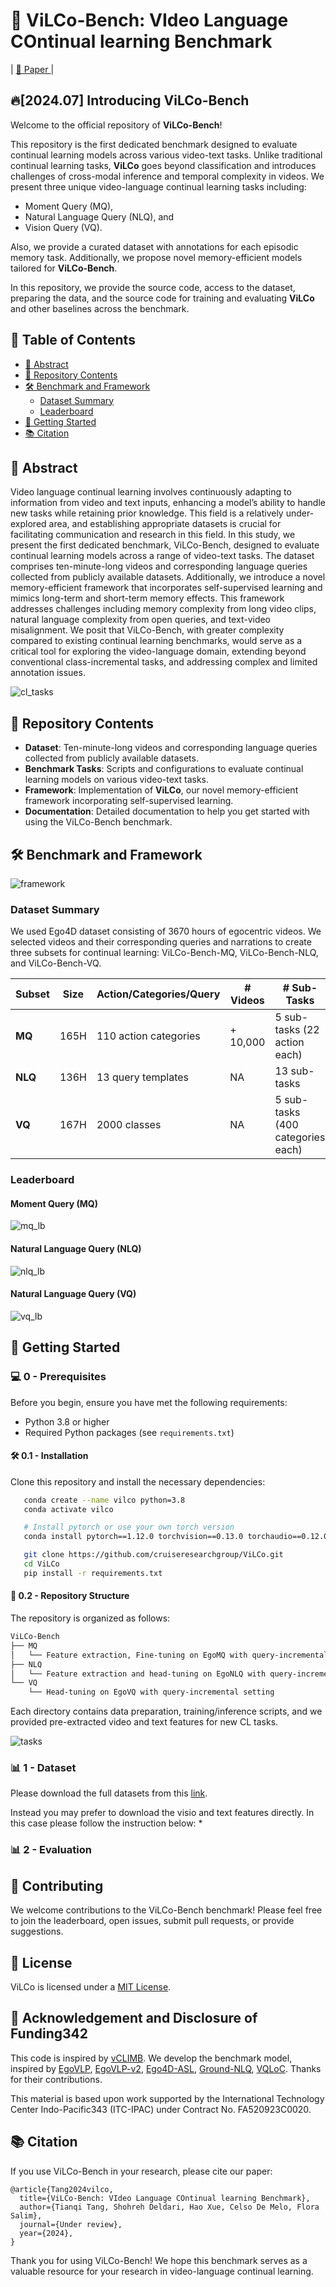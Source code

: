 # 🎥 ViLCo-Bench: VIdeo Language COntinual learning Benchmark

| <a href="https://arxiv.org/abs/2406.13123" target="_blank">📃 Paper </a> |

## 🔥[2024.07] Introducing ViLCo-Bench  

Welcome to the official repository of **ViLCo-Bench**! 

This repository is the first dedicated benchmark designed to evaluate continual learning models across various video-text tasks. 
Unlike traditional continual learning tasks, **ViLCo** goes beyond classification and introduces challenges of cross-modal inference and temporal complexity in videos. 
We present three unique video-language continual learning tasks including:
* Moment Query (MQ),
* Natural Language Query (NLQ), and
* Vision Query (VQ).

Also, we provide a curated dataset with annotations for each episodic memory task. 
Additionally, we propose novel memory-efficient models tailored for **ViLCo-Bench**. 

In this repository, we provide the source code, access to the dataset, preparing the data, and the source code for training and evaluating **ViLCo** and other baselines across the benchmark.

## 📑 Table of Contents

- [🌟 Abstract](#abstract)
- [📂 Repository Contents](#repository-contents)
- [🛠️ Benchmark and Framework](#benchmark-and-framework)
  - [Dataset Summary](#dataset-summary)
  - [Leaderboard](#leaderboard)
- [🚀 Getting Started](#getting-started)
- [📚 Citation](#citation)



## 🌟 Abstract

Video language continual learning involves continuously adapting to information from video and text inputs, enhancing a model’s ability to handle new tasks while retaining prior knowledge. This field is a relatively under-explored area, and
establishing appropriate datasets is crucial for facilitating communication and research in this field. In this study, we present the first dedicated benchmark,
ViLCo-Bench, designed to evaluate continual learning models across a range of video-text tasks. The dataset comprises ten-minute-long videos and corresponding
language queries collected from publicly available datasets. Additionally, we introduce a novel memory-efficient framework that incorporates self-supervised
learning and mimics long-term and short-term memory effects. This framework addresses challenges including memory complexity from long video clips, natural language complexity from open queries, and text-video misalignment. We posit that
ViLCo-Bench, with greater complexity compared to existing continual learning benchmarks, would serve as a critical tool for exploring the video-language domain,
extending beyond conventional class-incremental tasks, and addressing complex and limited annotation issues.

![cl_tasks](./Figures/benchmark.png)

## 📂 Repository Contents

- **Dataset**: Ten-minute-long videos and corresponding language queries collected from publicly available datasets.
- **Benchmark Tasks**: Scripts and configurations to evaluate continual learning models on various video-text tasks.
- **Framework**: Implementation of **ViLCo**, our novel memory-efficient framework incorporating self-supervised learning.
- **Documentation**: Detailed documentation to help you get started with using the ViLCo-Bench benchmark.

## 🛠️ Benchmark and Framework

![framework](./Figures/framework.png)

### Dataset Summary
We used Ego4D dataset consisting of 3670 hours of egocentric videos. We selected
videos and their corresponding queries and narrations to create three subsets for continual learning:
ViLCo-Bench-MQ, ViLCo-Bench-NLQ, and ViLCo-Bench-VQ.

| **Subset** | **Size** | **Action/Categories/Query**       | **# Videos** | **# Sub-Tasks**                        |
|--------|--------|-----------------------------------|--------------|----------------------------------------|
| **MQ** | 165H   | 110 action categories             | + 10,000     | 5 sub-tasks (22 action each) |
| **NLQ** | 136H   | 13 query templates | NA           | 13 sub-tasks                           | 
| **VQ** | 167H   | 2000 classes                      | NA           | 5 sub-tasks (400 categories each)      | 



### Leaderboard
#### Moment Query (MQ)
![mq_lb](./Figures/MQ_leaderboard.png)

#### Natural Language Query (NLQ)
![nlq_lb](./Figures/NLQ_lb.png)

#### Natural Language Query (VQ)
![vq_lb](./Figures/VQ_lb.png)

## 🚀 Getting Started

### 💻 0 - Prerequisites

Before you begin, ensure you have met the following requirements:

- Python 3.8 or higher
- Required Python packages (see `requirements.txt`)

#### 🛠️ 0.1 - Installation

Clone this repository and install the necessary dependencies:

```bash
   conda create --name vilco python=3.8
   conda activate vilco

   # Install pytorch or use your own torch version
   conda install pytorch==1.12.0 torchvision==0.13.0 torchaudio==0.12.0 cudatoolkit=11.6 -c pytorch -c conda-forge

   git clone https://github.com/cruiseresearchgroup/ViLCo.git
   cd ViLCo
   pip install -r requirements.txt
```

#### 📁 0.2 - Repository Structure

The repository is organized as follows:

```bash
ViLCo-Bench
├── MQ
│   └── Feature extraction, Fine-tuning on EgoMQ with query-incremental setting 
├── NLQ
│   └── Feature extraction and head-tuning on EgoNLQ with query-incremental setting 
└── VQ
    └── Head-tuning on EgoVQ with query-incremental setting 

```
Each directory contains data preparation, training/inference scripts, and we provided pre-extracted video and text features for new CL tasks.

![tasks](./Figures/cl_tasks.png)

### 📊 1 - Dataset 
Please download the full datasets from this [link](https://zenodo.org/records/11560095).

Instead you may prefer to download the visio and text features directly. In this case please follow the instruction below:
*

### 📊 2 - Evaluation 


## 🤝 Contributing
We welcome contributions to the ViLCo-Bench benchmark! Please feel free to join the leaderboard, open issues, submit pull requests, or provide suggestions.

## 📜 License
ViLCo is licensed under a [MIT License](./LICENSE).

## 🙏 Acknowledgement and Disclosure of Funding342
This code is inspired by [vCLIMB](https://github.com/ojedaf/vCLIMB_Benchmark). We develop the benchmark model, inspired by [EgoVLP](https://github.com/showlab/EgoVLP), [EgoVLP-v2](https://github.com/facebookresearch/EgoVLPv2), [Ego4D-ASL](https://github.com/JonnyS1226/ego4d_asl), [Ground-NLQ](https://github.com/houzhijian/GroundNLQ), [VQLoC](https://github.com/hwjiang1510/VQLoC). Thanks for their contributions.

This material is based upon work supported by the International Technology Center Indo-Pacific343
(ITC-IPAC) under Contract No. FA520923C0020.

## 📚  Citation
If you use ViLCo-Bench in your research, please cite our paper:
```
@article{Tang2024vilco,
  title={ViLCo-Bench: VIdeo Language COntinual learning Benchmark},
  author={Tianqi Tang, Shohreh Deldari, Hao Xue, Celso De Melo, Flora Salim},
  journal={Under review},
  year={2024},
}
```

Thank you for using ViLCo-Bench! We hope this benchmark serves as a valuable resource for your research in video-language continual learning.

